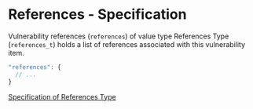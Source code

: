 # References - Specification

Vulnerability references (`references`) of value type References Type (`references_t`) holds a list of references associated with this vulnerability item.

```javascript
"references": {
  // ...
}
```

[Specification of References Type](types/references-spec.en.md)
